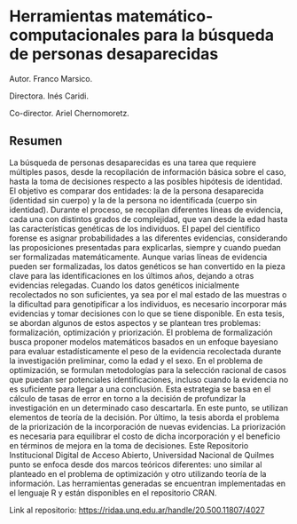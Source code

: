 # Herramientas matemático-computacionales para la búsqueda de personas desaparecidas

Autor. Franco Marsico.

Directora. Inés Caridi.

Co-director. Ariel Chernomoretz.

## Resumen
La búsqueda de personas desaparecidas es una tarea que requiere múltiples pasos, desde
la recopilación de información básica sobre el caso, hasta la toma de decisiones respecto a
las posibles hipótesis de identidad. El objetivo es comparar dos entidades: la de la persona
desaparecida (identidad sin cuerpo) y la de la persona no identificada (cuerpo sin identidad).
Durante el proceso, se recopilan diferentes líneas de evidencia, cada una con distintos
grados de complejidad, que van desde la edad hasta las características genéticas de los
individuos. El papel del científico forense es asignar probabilidades a las diferentes
evidencias, considerando las proposiciones presentadas para explicarlas, siempre y cuando
puedan ser formalizadas matemáticamente. Aunque varias líneas de evidencia pueden ser
formalizadas, los datos genéticos se han convertido en la pieza clave para las
identificaciones en los últimos años, dejando a otras evidencias relegadas. Cuando los datos
genéticos inicialmente recolectados no son suficientes, ya sea por el mal estado de las
muestras o la dificultad para genotipificar a los individuos, es necesario incorporar más
evidencias y tomar decisiones con lo que se tiene disponible. En esta tesis, se abordan
algunos de estos aspectos y se plantean tres problemas: formalización, optimización y
priorización. El problema de formalización busca proponer modelos matemáticos basados
en un enfoque bayesiano para evaluar estadísticamente el peso de la evidencia recolectada
durante la investigación preliminar, como la edad y el sexo. En el problema de optimización,
se formulan metodologías para la selección racional de casos que puedan ser potenciales
identificaciones, incluso cuando la evidencia no es suficiente para llegar a una conclusión.
Esta estrategia se basa en el cálculo de tasas de error en torno a la decisión de profundizar
la investigación en un determinado caso descartarla. En este punto, se utilizan elementos
de teoría de la decisión. Por último, la tesis aborda el problema de la priorización de la
incorporación de nuevas evidencias. La priorización es necesaria para equilibrar el costo de
dicha incorporación y el beneficio en términos de mejora en la toma de decisiones. Este 
Repositorio Institucional Digital de Acceso Abierto, Universidad Nacional de Quilmes
punto se enfoca desde dos marcos teóricos diferentes: uno similar al planteado en el
problema de optimización y otro utilizando teoría de la información. Las herramientas
generadas se encuentran implementadas en el lenguaje R y están disponibles en el
repositorio CRAN.

Link al repositorio: https://ridaa.unq.edu.ar/handle/20.500.11807/4027
